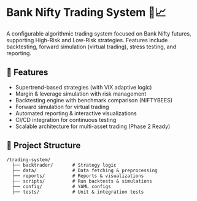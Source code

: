 # Bank Nifty Trading System 🏦📈

A configurable algorithmic trading system focused on Bank Nifty futures, supporting High-Risk and Low-Risk strategies. Features include backtesting, forward simulation (virtual trading), stress testing, and reporting.

## 🚀 Features
- Supertrend-based strategies (with VIX adaptive logic)
- Margin & leverage simulation with risk management
- Backtesting engine with benchmark comparison (NIFTYBEES)
- Forward simulation for virtual trading
- Automated reporting & interactive visualizations
- CI/CD integration for continuous testing
- Scalable architecture for multi-asset trading (Phase 2 Ready)

## 📂 Project Structure
```plaintext
/trading-system/
  ├── backtrader/       # Strategy logic
  ├── data/             # Data fetching & preprocessing
  ├── reports/          # Reports & visualizations
  ├── scripts/          # Run backtests & simulations
  ├── config/           # YAML configs
  ├── tests/            # Unit & integration tests
